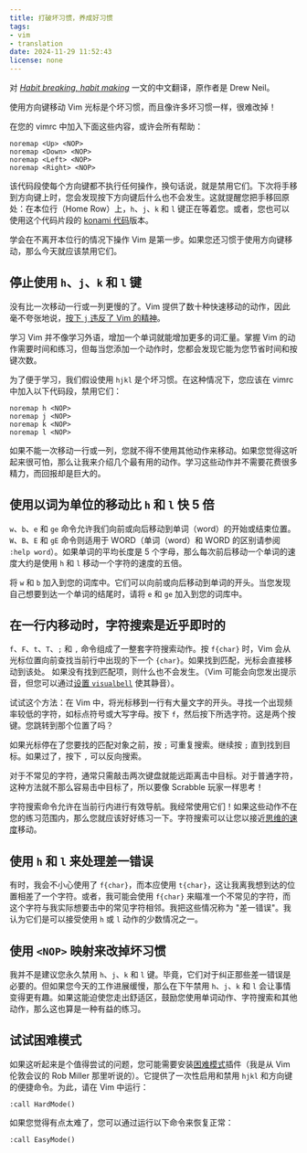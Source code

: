 ```yaml
---
title: 打破坏习惯，养成好习惯
tags:
- vim
- translation
date: 2024-11-29 11:52:43
license: none
---
```


对 _[Habit breaking, habit making](http://vimcasts.org/blog/2013/02/habit-breaking-habit-making/)_ 一文的中文翻译，原作者是 Drew Neil。

<!--more-->

使用方向键移动 Vim 光标是个坏习惯，而且像许多坏习惯一样，很难改掉！

在您的 vimrc 中加入下面这些内容，或许会所有帮助：

```vim
noremap <Up> <NOP>
noremap <Down> <NOP>
noremap <Left> <NOP>
noremap <Right> <NOP>
```

该代码段使每个方向键都不执行任何操作，换句话说，就是禁用它们。下次将手移到方向键上时，您会发现按下方向键后什么也不会发生。这就提醒您把手移回原处：在本位行（Home Row）上，`h`、`j`、`k` 和 `l` 键正在等着您。或者，您也可以使用这个代码片段的 [konami 代码](http://www.tylercipriani.com/vim.html)版本。

学会在不离开本位行的情况下操作 Vim 是第一步。如果您还习惯于使用方向键移动，那么今天就应该禁用它们。

## 停止使用 `h`、`j`、`k` 和 `l` 键

没有比一次移动一行或一列更慢的了。Vim 提供了数十种快速移动的动作，因此毫不夸张地说，[按下 `j` 违反了 Vim 的精神](http://vimuniversity.com/samples/jumping-long-distances)。

学习 Vim 并不像学习外语，增加一个单词就能增加更多的词汇量。掌握 Vim 的动作需要时间和练习，但每当您添加一个动作时，您都会发现它能为您节省时间和按键次数。

为了便于学习，我们假设使用 `hjkl` 是个坏习惯。在这种情况下，您应该在 vimrc 中加入以下代码段，禁用它们：

```vim
noremap h <NOP>
noremap j <NOP>
noremap k <NOP>
noremap l <NOP>
```

如果不能一次移动一行或一列，您就不得不使用其他动作来移动。如果您觉得这听起来很可怕，那么让我来介绍几个最有用的动作。学习这些动作并不需要花费很多精力，而回报却是巨大的。

## 使用以词为单位的移动比 `h` 和 `l` 快 5 倍

`w`、`b`、`e` 和 `ge` 命令允许我们向前或向后移动到单词（word）的开始或结束位置。`W`、`B`、`E` 和 `gE` 命令则适用于 WORD（单词（word）和 WORD 的区别请参阅 `:help word`）。如果单词的平均长度是 5 个字母，那么每次前后移动一个单词的速度大约是使用 `h` 和 `l` 移动一个字符的速度的五倍。

将 `w` 和 `b` 加入到您的词库中。它们可以向前或向后移动到单词的开头。当您发现自己想要到达一个单词的结尾时，请将 `e` 和 `ge` 加入到您的词库中。

## 在一行内移动时，字符搜索是近乎即时的

`f`、`F`、`t`、`T`、`;` 和 `,` 命令组成了一整套字符搜索动作。按 `f{char}` 时，Vim 会从光标位置向前查找当前行中出现的下一个 `{char}`。如果找到匹配，光标会直接移动到该处。 如果没有找到匹配项，则什么也不会发生。（Vim 可能会向您发出提示音，但您可以通过[设置 `visualbell`](http://vimdoc.sourceforge.net/htmldoc/options.html#&#x27;vb&#x27;) 使其静音）。

试试这个方法：在 Vim 中，将光标移到一行有大量文字的开头。寻找一个出现频率较低的字符，如标点符号或大写字母。按下 `f`，然后按下所选字符。这是两个按键。您跳转到那个位置了吗？

如果光标停在了您要找的匹配对象之前，按 `;` 可重复搜索。继续按 `;` 直到找到目标。如果过了，按下 `,` 可以反向搜索。

对于不常见的字符，通常只需敲击两次键盘就能远距离击中目标。对于普通字符，这种方法就不那么容易击中目标了，所以要像 Scrabble 玩家一样思考！

字符搜索命令允许在当前行内进行有效导航。我经常使用它们！如果这些动作不在您的练习范围内，那么您就应该好好练习一下。字符搜索可以让您以接近[思维的速度](http://vimeo.com/53144573)移动。

## 使用 `h` 和 `l` 来处理差一错误

有时，我会不小心使用了 `f{char}`，而本应使用 `t{char}`，这让我离我想到达的位置相差了一个字符。或者，我可能会使用 `f{char}` 来瞄准一个不常见的字符，而这个字符与我实际想要击中的常见字符相邻。我把这些情况称为 "差一错误"。我认为它们是可以接受使用 `h` 或 `l` 动作的少数情况之一。

## 使用 `<NOP>` 映射来改掉坏习惯

我并不是建议您永久禁用 `h`、`j`、`k` 和 `l` 键。毕竟，它们对于纠正那些差一错误是必要的。但如果您今天的工作进展缓慢，那么在下午禁用 `h`、`j`、`k` 和 `l` 会让事情变得更有趣。如果这能迫使您走出舒适区，鼓励您使用单词动作、字符搜索和其他动作，那么这也算是一种有益的练习。

## 试试困难模式

如果这听起来是个值得尝试的问题，您可能需要安装[困难模式](https://github.com/wikitopian/hardmode)插件（我是从 Vim 伦敦会议的 Rob Miller 那里听说的）。它提供了一次性启用和禁用 `hjkl` 和方向键的便捷命令。为此，请在 Vim 中运行：

```vim
:call HardMode()
```

如果您觉得有点太难了，您可以通过运行以下命令来恢复正常：

```vim
:call EasyMode()
```
